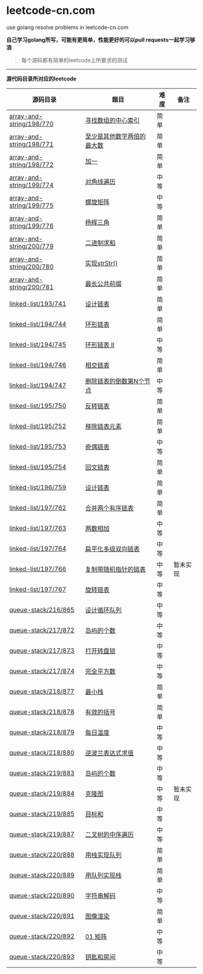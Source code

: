 # leetcode-cn.com
use golang resolve problems in leetcode-cn.com

**自己学习golang所写，可能有更简单，性能更好的可以pull requests一起学习够浪**

> 每个源码都有简单的leetcode上所要求的测试

---

**源代码目录所对应的leetcode**

源码目录 | 题目 | 难度 | 备注
--- | --- | --- | ---
[array-and-string/198/770](./array-and-string/198/770) | [寻找数组的中心索引](https://leetcode-cn.com/explore/learn/card/array-and-string/198/introduction-to-array/770/) | 简单
[array-and-string/198/771](./array-and-string/198/771) | [至少是其他数字两倍的最大数](https://leetcode-cn.com/explore/learn/card/array-and-string/198/introduction-to-array/771/) | 简单
[array-and-string/198/772](./array-and-string/198/772) | [加一](https://leetcode-cn.com/explore/learn/card/array-and-string/198/introduction-to-array/772/) | 简单
[array-and-string/199/774](./array-and-string/199/774) | [对角线遍历](https://leetcode-cn.com/explore/learn/card/array-and-string/199/introduction-to-2d-array/774/) | 中等
[array-and-string/199/775](./array-and-string/199/775) | [螺旋矩阵](https://leetcode-cn.com/explore/learn/card/array-and-string/199/introduction-to-2d-array/775/) | 中等
[array-and-string/199/776](./array-and-string/199/776) | [杨辉三角](https://leetcode-cn.com/explore/learn/card/array-and-string/199/introduction-to-2d-array/776/) | 简单
[array-and-string/200/779](./array-and-string/200/779) | [二进制求和](https://leetcode-cn.com/explore/learn/card/array-and-string/200/introduction-to-string/779/) | 简单
[array-and-string/200/780](./array-and-string/200/780) | [实现strStr()](https://leetcode-cn.com/explore/learn/card/array-and-string/200/introduction-to-string/780/) | 简单
[array-and-string/200/781](./array-and-string/200/781) | [最长公共前缀](https://leetcode-cn.com/explore/learn/card/array-and-string/200/introduction-to-string/781/) | 简单
[linked-list/193/741](./linked-list/193/741) | [设计链表](https://leetcode-cn.com/explore/learn/card/linked-list/193/singly-linked-list/741/) | 简单
[linked-list/194/744](./linked-list/194/744) | [环形链表](https://leetcode-cn.com/explore/learn/card/linked-list/194/two-pointer-technique/744/) | 简单
[linked-list/194/745](./linked-list/194/745) | [环形链表 II](https://leetcode-cn.com/explore/learn/card/linked-list/194/two-pointer-technique/745/) | 中等
[linked-list/194/746](./linked-list/194/746) | [相交链表](https://leetcode-cn.com/explore/learn/card/linked-list/194/two-pointer-technique/746/) | 简单
[linked-list/194/747](./linked-list/194/747) | [删除链表的倒数第N个节点](https://leetcode-cn.com/explore/learn/card/linked-list/194/two-pointer-technique/747/) | 中等
[linked-list/195/750](./linked-list/195/750) | [反转链表](https://leetcode-cn.com/explore/learn/card/linked-list/195/classic-problems/750/) | 简单
[linked-list/195/752](./linked-list/195/752) | [移除链表元素](https://leetcode-cn.com/explore/learn/card/linked-list/195/classic-problems/752/) | 简单
[linked-list/195/753](./linked-list/195/753) | [奇偶链表](https://leetcode-cn.com/explore/learn/card/linked-list/195/classic-problems/753/) | 中等
[linked-list/195/754](./linked-list/195/754) | [回文链表](https://leetcode-cn.com/explore/learn/card/linked-list/195/classic-problems/754/) | 简单
[linked-list/196/759](./linked-list/196/759) | [设计链表](https://leetcode-cn.com/explore/learn/card/linked-list/196/doubly-linked-list/759/) | 简单
[linked-list/197/762](./linked-list/197/762) | [合并两个有序链表](https://leetcode-cn.com/explore/learn/card/linked-list/197/conclusion/762/) | 简单
[linked-list/197/763](./linked-list/197/763) | [两数相加](https://leetcode-cn.com/explore/learn/card/linked-list/197/conclusion/763/) | 中等
[linked-list/197/764](./linked-list/197/764) | [扁平化多级双向链表](https://leetcode-cn.com/explore/learn/card/linked-list/197/conclusion/764/) | 中等
[linked-list/197/766](./linked-list/197/766) | [复制带随机指针的链表](https://leetcode-cn.com/explore/learn/card/linked-list/197/conclusion/766/) | 中等 | 暂未实现
[linked-list/197/767](./linked-list/197/767) | [旋转链表](https://leetcode-cn.com/explore/learn/card/linked-list/197/conclusion/767/) | 中等
[queue-stack/216/865](./queue-stack/216/865) | [设计循环队列](https://leetcode-cn.com/explore/learn/card/queue-stack/216/queue-first-in-first-out-data-structure/865/) | 中等
[queue-stack/217/872](./queue-stack/217/872) | [岛屿的个数](https://leetcode-cn.com/explore/learn/card/queue-stack/217/queue-and-bfs/872/) | 中等
[queue-stack/217/873](./queue-stack/217/873) | [打开转盘锁](https://leetcode-cn.com/explore/learn/card/queue-stack/217/queue-and-bfs/873/) | 中等
[queue-stack/217/874](./queue-stack/217/874) | [完全平方数](https://leetcode-cn.com/explore/learn/card/queue-stack/217/queue-and-bfs/874/) | 中等
[queue-stack/218/877](./queue-stack/218/877) | [最小栈](https://leetcode-cn.com/explore/learn/card/queue-stack/218/stack-last-in-first-out-data-structure/877/) | 简单
[queue-stack/218/878](./queue-stack/218/878) | [有效的括号](https://leetcode-cn.com/explore/learn/card/queue-stack/218/stack-last-in-first-out-data-structure/878/) | 简单
[queue-stack/218/879](./queue-stack/218/879) | [每日温度](https://leetcode-cn.com/explore/learn/card/queue-stack/218/stack-last-in-first-out-data-structure/879/) | 中等
[queue-stack/218/880](./queue-stack/218/880) | [逆波兰表达式求值](https://leetcode-cn.com/explore/learn/card/queue-stack/218/stack-last-in-first-out-data-structure/880/) | 中等
[queue-stack/219/883](./queue-stack/219/883) | [岛屿的个数](https://leetcode-cn.com/explore/learn/card/queue-stack/219/stack-and-dfs/883/) | 中等
[queue-stack/219/884](./queue-stack/219/884) | [克隆图](https://leetcode-cn.com/explore/learn/card/queue-stack/219/stack-and-dfs/884/) | 中等 | 暂未实现
[queue-stack/219/885](./queue-stack/219/885) | [目标和](https://leetcode-cn.com/explore/learn/card/queue-stack/219/stack-and-dfs/885/) | 中等
[queue-stack/219/887](./queue-stack/219/887) | [二叉树的中序遍历](https://leetcode-cn.com/explore/learn/card/queue-stack/219/stack-and-dfs/887/) | 中等
[queue-stack/220/888](./queue-stack/220/888) | [用栈实现队列](https://leetcode-cn.com/explore/learn/card/queue-stack/220/conclusion/888/) | 简单
[queue-stack/220/889](./queue-stack/220/889) | [用队列实现栈](https://leetcode-cn.com/explore/learn/card/queue-stack/220/conclusion/889/) | 简单
[queue-stack/220/890](./queue-stack/220/890) | [字符串解码](https://leetcode-cn.com/explore/learn/card/queue-stack/220/conclusion/890/) | 中等
[queue-stack/220/891](./queue-stack/220/891) | [图像渲染](https://leetcode-cn.com/explore/learn/card/queue-stack/220/conclusion/891/) | 简单
[queue-stack/220/892](./queue-stack/220/892) | [01 矩阵](https://leetcode-cn.com/explore/learn/card/queue-stack/220/conclusion/892/) | 中等
[queue-stack/220/893](./queue-stack/220/893) | [钥匙和房间](https://leetcode-cn.com/explore/learn/card/queue-stack/220/conclusion/893/) | 中等
